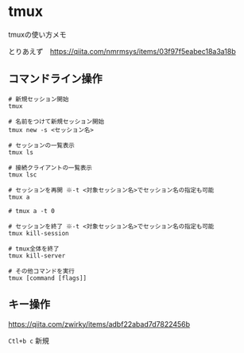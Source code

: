 # tmux
tmuxの使い方メモ

とりあえず　https://qiita.com/nmrmsys/items/03f97f5eabec18a3a18b

## コマンドライン操作
```
# 新規セッション開始
tmux

# 名前をつけて新規セッション開始
tmux new -s <セッション名>

# セッションの一覧表示
tmux ls

# 接続クライアントの一覧表示
tmux lsc

# セッションを再開 ※-t <対象セッション名>でセッション名の指定も可能
tmux a

# tmux a -t 0 

# セッションを終了 ※-t <対象セッション名>でセッション名の指定も可能
tmux kill-session

# tmux全体を終了
tmux kill-server

# その他コマンドを実行
tmux [command [flags]]
```

## キー操作
https://qiita.com/zwirky/items/adbf22abad7d7822456b

`Ctl+b c` 新規
